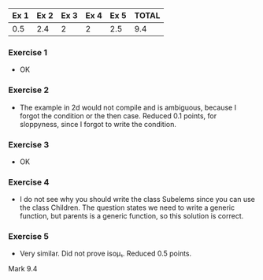 | Ex 1 | Ex 2 | Ex 3 | Ex 4 | Ex 5 | TOTAL |
|------|------|------|------|------|-------|
| 0.5  | 2.4  | 2    | 2    | 2.5  | 9.4   |


### Exercise 1                   
* OK

### Exercise 2    
                        
* The example in 2d would not compile and is ambiguous, because I forgot the condition or the then case. Reduced 0.1 points, for sloppyness, since I forgot to write the condition.

### Exercise 3                       
* OK

### Exercise 4                    
* I do not see why you should write the class Subelems since you can use the class Children. The question states we need to write a generic function, but parents is a generic function, so this solution is correct.

### Exercise 5                   
* Very similar. Did not prove isoμ₁. Reduced 0.5 points.

Mark                          9.4
